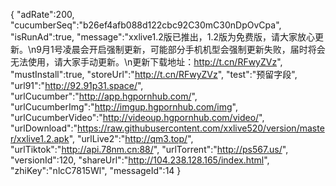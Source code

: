 {
"adRate":200,
"cucumberSeq":"b26ef4afb088d122cbc92C30mC30nDpOvCpa",
"isRunAd":true,
"message":"xxlive1.2版已推出，1.2版为免费版，请大家放心更新。\n9月1号凌晨会开启强制更新，可能部分手机机型会强制更新失败，届时将会无法使用，请大家手动更新。\n更新下载地址：http://t.cn/RFwyZVz",
"mustInstall":true,
"storeUrl":"http://t.cn/RFwyZVz",
"test":"预留字段",
"url91":"http://92.91p31.space/",
"urlCucumber":"http://app.hgpornhub.com/",
"urlCucumberImg":"http://imgup.hgpornhub.com/img",
"urlCucumberVideo":"http://videoup.hgpornhub.com/video/",
"urlDownload":"https://raw.githubusercontent.com/xxlive520/version/master/xxlive1.2.apk",
"urlLive2":"http://qm3.top/",
"urlTiktok":"http://api.78nm.cn:88/",
"urlTorrent":"http://ps567.us/",
"versionId":120,
"shareUrl":"http://104.238.128.165/index.html",
"zhiKey":"nlcC7815Wl",
"messageId":14
}


